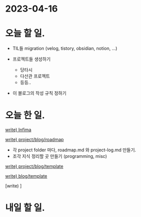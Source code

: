 # 2023-04-16

# 오늘 할 일.

* TIL들 migration (velog, tistory, obsidian, notion, ...)


* 프로젝트들 생성하기
    * 당타시
    * 다산관 프로젝트
    * 등등..
* 이 블로그의 작성 규칙 정하기

# 오늘 한 일.

[write) Infima](../programming/infima)

[write) project/blog/roadmap](../projects/routine/blog/roadmap)
* 각 project folder 마다, roadmap.md 와 project-log.md 만들기. 
* 조각 지식 정리할 곳 만들기 (programming, misc)

[write) project/blog/template](../projects/routine/blog/templates)

[write) blog/template](./template)



[write) ]


# 내일 할 일.

